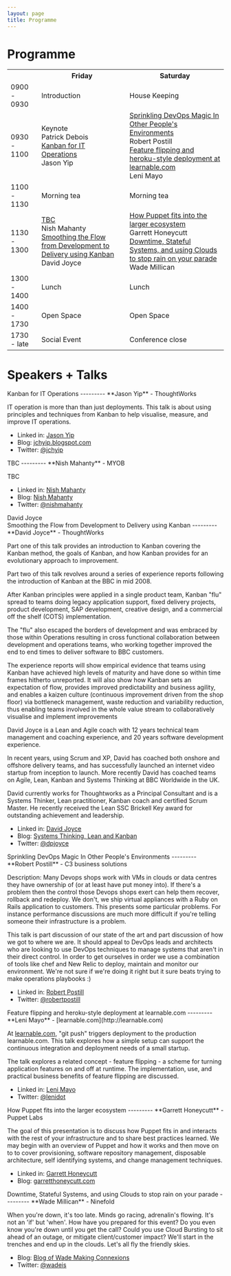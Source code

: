 ```yaml
---
layout: page
title: Programme
---
```


Programme
=========

<table id="schedule">
    <tr>
        <td class="times"></td>
        <th>Friday</th>
        <th>Saturday</th>
    </tr>
    <tr>
        <td class="times">0900 - 0930</td>
        <td class="start">Introduction</td>
        <td class="start">House Keeping</td>
    </tr>
    <tr>
        <td class="times">0930 - 1100</td>
        <td class="talk">
            <div class="talks">
                <div class="title">Keynote</div>
                <div class="presenter">Patrick Debois</div>
                <div class="title">
					<a href="#JasonYip">Kanban for IT Operations</a>
                </div>
                <div class="presenter">Jason Yip</div>
            </div>
        </td>
        <td class="talk">
            <div class="talks">
                <div class="title">
					<a href="#RobertPostill">Sprinkling DevOps Magic In Other People's Environments</a>
                </div>
                <div class="presenter">Robert Postill</div>
                <div class="title">
					<a href="#LeniMayo">Feature flipping and heroku-style deployment at learnable.com</a>
                </div>
                <div class="presenter">Leni Mayo</div>
            </div>
        </td>
    </tr>
    <tr>
        <td class="times">1100 - 1130</td>
        <td class="break">Morning tea</td>
        <td class="break">Morning tea</td>
    </tr>
    <tr>
        <td class="times">1130 - 1300</td>
        <td class="talk">
            <div class="talks">
                <div class="title">
					<a href="#NishMahanty">TBC</a>
                </div>
                <div class="presenter">Nish Mahanty</div>
                <div class="title">
					<a href="#DavidJoyce">Smoothing the Flow from Development to Delivery using Kanban</a>
                </div>
                <div class="presenter">David Joyce</div>
            </div>
		</td>
        <td class="talk">
            <div class="talks">
                <div class="title">
					<a href="#GarrettHoneycutt">How Puppet fits into the larger ecosystem</a>
                </div>
                <div class="presenter">Garrett Honeycutt</div>
                <div class="title">
					<a href="#WadeMillican">Downtime, Stateful Systems, and using Clouds to stop rain on your parade</a>
                </div>
                <div class="presenter">Wade Millican</div>
            </div>
        </td>
    </tr>
    <tr>
        <td class="times">1300 - 1400</td>
        <td class="break">Lunch</td>
        <td class="break">Lunch</td>
    </tr>
    <tr>
        <td class="times">1400 - 1730</td>
        <td class="openspace">Open Space</td>
        <td class="openspace">Open Space</td>
    </tr>
    <tr>
        <td class="times">1730 - late</td>
        <td class="break">Social Event</td>
        <td class="end">Conference close</td>
    </tr>
</table>






Speakers + Talks
=========


<div id="JasonYip"></div> 
Kanban for IT Operations
---------
**Jason Yip** - ThoughtWorks

IT operation is more than than just deployments.  This talk is about using principles and techniques from Kanban to help visualise, measure, and improve IT operations.

<div class="bio">
	<ul class="meta">
		<li>Linked in: <a href="http://au.linkedin.com/in/jasonyip">Jason Yip</a></li>
    	<li>Blog: <a href="http://jchyip.blogspot.com/">jchyip.blogspot.com</a></li>
    	<li>Twitter: <a href="http://twitter.com/jchyip">@jchyip</a></li>
	</ul>
</div>


<div id="NishMahanty"></div> 
TBC
---------
**Nish Mahanty** - MYOB

TBC

<div class="bio">
	<ul class="meta">
		<li>Linked in: <a href="http://au.linkedin.com/in/nishithmahanty">Nish Mahanty</a></li>
    	<li>Blog: <a href="http://posterous.com/people/4SykxhIg3GGB">Nish Mahanty</a></li>
    	<li>Twitter: <a href="http://twitter.com/nishmahanty">@nishmahanty</a></li>
	</ul>
</div>


<div id="DavidJoyce">David Joyce</div> 
Smoothing the Flow from Development to Delivery using Kanban
---------
**David Joyce** - ThoughtWorks

Part one of this talk provides an introduction to Kanban covering the Kanban method, the goals of Kanban, and how Kanban provides for an evolutionary approach to improvement.
 
Part two of this talk revolves around a series of experience reports following the introduction of Kanban at the BBC in mid 2008. 

After Kanban principles were applied in a single product team, Kanban "flu" spread to teams doing legacy application support, fixed delivery projects, product development, SAP development, creative design, and a commercial off the shelf (COTS) implementation. 

The "flu" also escaped the borders of development and was embraced by those within Operations resulting in cross functional collaboration between development and operations teams, who working together improved the end to end times to deliver software to BBC customers.

The experience reports will show empirical evidence that teams using Kanban have achieved high levels of maturity and have done so within time frames hitherto unreported. It will also show how Kanban sets an expectation of flow, provides improved predictability and business agility, and enables a kaizen culture (continuous improvement driven from the shop floor) via bottleneck management, waste reduction and variability reduction, thus enabling teams involved in the whole value stream to collaboratively visualise and implement improvements

<div class="bio">
	<p>
		David Joyce is a Lean and Agile coach with 12 years technical team management and coaching experience, and 20 years software development experience.		
	</p>
	<p>
		In recent years, using Scrum and XP, David has coached both onshore and offshore delivery teams, and has successfully launched an internet video startup from inception to launch. More recently David has coached teams on Agile, Lean, Kanban and Systems Thinking at BBC Worldwide in the UK.
	</p>
	<p>
		David currently works for Thoughtworks as a Principal Consultant and is a Systems Thinker, Lean practitioner, Kanban coach and certified Scrum Master. He recently received the Lean SSC Brickell Key award for outstanding achievement and leadership.
	</p>
	<ul class="meta">
		<li>Linked in: <a href="http://uk.linkedin.com/in/dpjoyce">David Joyce</a></li>
    	<li>Blog: <a href="http://leanandkanban.wordpress.com/">Systems Thinking, Lean and Kanban</a></li>
    	<li>Twitter: <a href="http://twitter.com/dpjoyce">@dpjoyce</a></li>
	</ul>
</div>


<div id="RobertPostill"></div> 
Sprinkling DevOps Magic In Other People's Environments
---------
**Robert Postill** - C3 business solutions

Description: Many Devops shops work with VMs in clouds or data centres they have ownership of (or at least have put money into).  If there's a problem then the control those Devops shops exert can help them recover, rollback and redeploy.   We don't, we ship virtual appliances with a Ruby on Rails application  to customers.  This presents some particular problems.  For instance performance discussions are much more difficult if you're telling someone their infrastructure is a problem.

This talk is part discussion of our state of the art and part discussion of how we got to where we are.   It should appeal to DevOps leads and architects who are looking to use DevOps techniques to manage systems that aren't in their direct control.  In order to get ourselves in order we use a combination of tools like chef and New Relic to deploy, maintain and monitor our environment. We're not sure if we're doing it right but it sure beats trying to make operations playbooks :)

<div class="bio">
	<ul class="meta">
    	<li>Linked in: <a href="http://www.linkedin.com/in/robertpostill">Robert Postill</a></li>
    	<li>Twitter: <a href="http://twitter.com/robertpostill">@robertpostill</a></li>
	</ul>
</div>


<div id="LeniMayo"></div> 
Feature flipping and heroku-style deployment at learnable.com
---------
**Leni Mayo** - [learnable.com](http://learnable.com)

At [learnable.com](http://learnable.com), "git push" triggers deployment to the production learnable.com.  This talk explores how a simple setup can support the continuous integration and deployment needs of a small startup.

The talk explores a related concept - feature flipping - a scheme for turning application features on and off at runtime.  The implementation, use, and practical business benefits of feature flipping are discussed.

<div class="bio">
	<ul class="meta">
    	<li>Linked in: <a href="http://www.linkedin.com/in/lenimayo">Leni Mayo</a></li>
    	<li>Twitter: <a href="http://twitter.com/lenidot">@lenidot</a></li>
	</ul>
</div>


<div id="GarrettHoneycutt"></div> 
How Puppet fits into the larger ecosystem
---------
**Garrett Honeycutt** - Puppet Labs

The goal of this presentation is to discuss how Puppet fits in and interacts with the rest of your infrastructure and to share best practices learned. We may begin with an overview of Puppet and how it works and then move on to to cover provisioning, software repository management, disposable architecture, self identifying systems, and change management techniques.

<div class="bio">
	<ul class="meta">
    	<li>Linked in: <a href="http://www.linkedin.com/in/garretthoneycutt">Garrett Honeycutt</a></li>
    	<li>Blog: <a href="http://garretthoneycutt.com/">garretthoneycutt.com</a></li>
	</ul>
</div>


<div id="WadeMillican"></div> 
Downtime, Stateful Systems, and using Clouds to stop rain on your parade
---------
**Wade Millican** - Ninefold

When you're down, it's too late. Minds go racing, adrenalin's flowing. It's not an 'if' but 'when'. How have you prepared for this event? Do you even know you're down until you get the call? Could you use Cloud Bursting to sit ahead of an outage, or mitigate client/customer impact? We'll start in the trenches and end up in the clouds. Let's all fly the friendly skies.

<div class="bio">
	<ul class="meta">
    	<li>Blog: <a href="http://blog.wi.id.au">Blog of Wade Making Connexions</a></li>
    	<li>Twitter: <a href="http://twitter.com/wadeis">@wadeis</a></li>
	</ul>
</div>